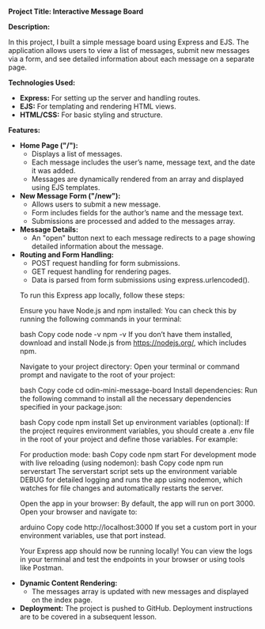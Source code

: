 <strong>Project Title: Interactive Message Board</strong>

<strong>Description:</strong>

In this project, I built a simple message board using Express and EJS. The application allows users to view a list of messages, submit new messages via a form, and see detailed information about each message on a separate page.

<strong>Technologies Used:</strong>

<ul>
  <li><strong>Express:</strong> For setting up the server and handling routes.</li>
  <li><strong>EJS:</strong> For templating and rendering HTML views.</li>
  <li><strong>HTML/CSS:</strong> For basic styling and structure.</li>
</ul>
<strong>Features:</strong>

<ul>
  <li><strong>Home Page ("/"):</strong>
    <ul>
      <li>Displays a list of messages.</li>
      <li>Each message includes the user’s name, message text, and the date it was added.</li>
      <li>Messages are dynamically rendered from an array and displayed using EJS templates.</li>
    </ul>
  </li>
  <li><strong>New Message Form ("/new"):</strong>
    <ul>
      <li>Allows users to submit a new message.</li>
      <li>Form includes fields for the author’s name and the message text.</li>
      <li>Submissions are processed and added to the messages array.</li>
    </ul>
  </li>
  <li><strong>Message Details:</strong>
    <ul>
      <li>An "open" button next to each message redirects to a page showing detailed information about the message.</li>
    </ul>
  </li>
  <li><strong>Routing and Form Handling:</strong>
    <ul>
      <li>POST request handling for form submissions.</li>
      <li>GET request handling for rendering pages.</li>
      <li>Data is parsed from form submissions using express.urlencoded().</li>
    </ul>
  </li>

  To run this Express app locally, follow these steps:

Ensure you have Node.js and npm installed: You can check this by running the following commands in your terminal:

bash
Copy code
node -v
npm -v
If you don’t have them installed, download and install Node.js from https://nodejs.org/, which includes npm.

Navigate to your project directory: Open your terminal or command prompt and navigate to the root of your project:

bash
Copy code
cd odin-mini-message-board
Install dependencies: Run the following command to install all the necessary dependencies specified in your package.json:

bash
Copy code
npm install
Set up environment variables (optional): If the project requires environment variables, you should create a .env file in the root of your project and define those variables. For example:


For production mode:
bash
Copy code
npm start
For development mode with live reloading (using nodemon):
bash
Copy code
npm run serverstart
The serverstart script sets up the environment variable DEBUG for detailed logging and runs the app using nodemon, which watches for file changes and automatically restarts the server.

Open the app in your browser: By default, the app will run on port 3000. Open your browser and navigate to:

arduino
Copy code
http://localhost:3000
If you set a custom port in your environment variables, use that port instead.

Your Express app should now be running locally! You can view the logs in your terminal and test the endpoints in your browser or using tools like Postman.
  <li><strong>Dynamic Content Rendering:</strong>
    <ul>
      <li>The messages array is updated with new messages and displayed on the index page.</li>
    </ul>
  </li>
  <li><strong>Deployment:</strong> The project is pushed to GitHub. Deployment instructions are to be covered in a subsequent lesson.</li>
</ul>

